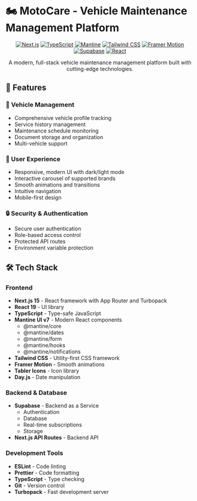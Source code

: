 # 🏍️ MotoCare - Vehicle Maintenance Management Platform

<div align="center">
  
  [![Next.js](https://img.shields.io/badge/Next.js-15.0-black?logo=next.js)](https://nextjs.org/)
  [![TypeScript](https://img.shields.io/badge/TypeScript-5.0-blue?logo=typescript)](https://www.typescriptlang.org/)
  [![Mantine](https://img.shields.io/badge/Mantine-7.0-228be6?logo=react)](https://mantine.dev/)
  [![Tailwind CSS](https://img.shields.io/badge/Tailwind-2.2-38b2ac?logo=tailwind-css)](https://tailwindcss.com/)
  [![Framer Motion](https://img.shields.io/badge/Framer%20Motion-12.6-black?logo=framer)](https://www.framer.com/motion/)
  [![Supabase](https://img.shields.io/badge/Supabase-2.49-3ECF8E?logo=supabase)](https://supabase.com/)
  [![React](https://img.shields.io/badge/React-19.1-61DAFB?logo=react)](https://reactjs.org/)

A modern, full-stack vehicle maintenance management platform built with cutting-edge technologies.

</div>

## 🌟 Features

### 🚗 Vehicle Management

- Comprehensive vehicle profile tracking
- Service history management
- Maintenance schedule monitoring
- Document storage and organization
- Multi-vehicle support

### 📱 User Experience

- Responsive, modern UI with dark/light mode
- Interactive carousel of supported brands
- Smooth animations and transitions
- Intuitive navigation
- Mobile-first design

### 🔒 Security & Authentication

- Secure user authentication
- Role-based access control
- Protected API routes
- Environment variable protection

## 🛠️ Tech Stack

### Frontend

- **Next.js 15** - React framework with App Router and Turbopack
- **React 19** - UI library
- **TypeScript** - Type-safe JavaScript
- **Mantine UI v7** - Modern React components
  - @mantine/core
  - @mantine/dates
  - @mantine/form
  - @mantine/hooks
  - @mantine/notifications
- **Tailwind CSS** - Utility-first CSS framework
- **Framer Motion** - Smooth animations
- **Tabler Icons** - Icon library
- **Day.js** - Date manipulation

### Backend & Database

- **Supabase** - Backend as a Service
  - Authentication
  - Database
  - Real-time subscriptions
  - Storage
- **Next.js API Routes** - Backend API

### Development Tools

- **ESLint** - Code linting
- **Prettier** - Code formatting
- **TypeScript** - Type checking
- **Git** - Version control
- **Turbopack** - Fast development server
